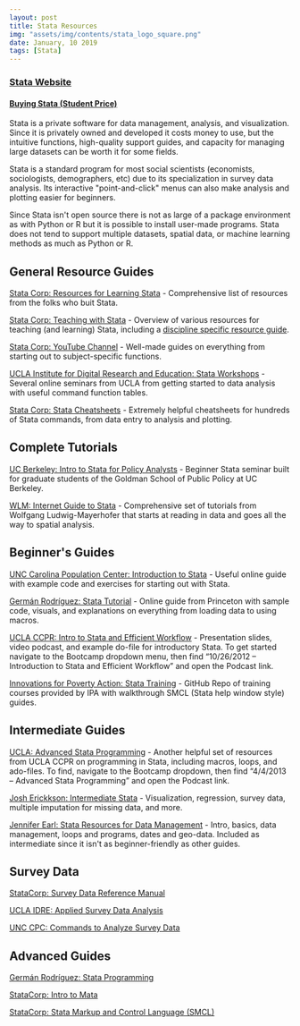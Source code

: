 ```yaml
---
layout: post
title: Stata Resources
img: "assets/img/contents/stata_logo_square.png"
date: January, 10 2019
tags: [Stata]
---
```



### [Stata Website](https://www.stata.com/)
#### [Buying Stata (Student Price)](https://www.stata.com/order/new/edu/gradplans/student-pricing/)

Stata is a private software for data management, analysis, and visualization. Since it is privately owned and developed it costs money to use, but the intuitive functions, high-quality support guides, and capacity for managing large datasets can be worth it for some fields. 

Stata is a standard program for most social scientists (economists, sociologists, demographers, etc) due to its specialization in survey data analysis. Its interactive "point-and-click" menus can also make analysis and plotting easier for beginners.

Since Stata isn't open source there is not as large of a package environment as with Python or R but it is possible to install user-made programs. Stata does not tend to support multiple datasets, spatial data, or machine learning methods as much as Python or R.


## General Resource Guides
[Stata Corp: Resources for Learning Stata](https://www.stata.com/links/resources-for-learning-stata/) - Comprehensive list of resources from the folks who buit Stata.

[Stata Corp: Teaching with Stata](https://www.stata.com/teaching-with-stata/) - Overview of various resources for teaching (and learning) Stata, including a [discipline specific resource guide](https://www.stata.com/disciplines/).

[Stata Corp: YouTube Channel](https://www.youtube.com/user/statacorp/playlists) - Well-made guides on everything from starting out to subject-specific functions.

[UCLA Institute for Digital Research and Education: Stata Workshops](https://stats.idre.ucla.edu/other/mult-pkg/seminars/#Stata) - Several online seminars from UCLA from getting started to data analysis with useful command function tables.

[Stata Corp: Stata Cheatsheets](https://www.stata.com/bookstore/statacheatsheets.pdf) - Extremely helpful cheatsheets for hundreds of Stata commands, from data entry to analysis and plotting.


## Complete Tutorials
[UC Berkeley: Intro to Stata for Policy Analysts](https://github.com/AaronScherf/Stata_for_Policy_Analysts) - Beginner Stata seminar built for graduate students of the Goldman School of Public Policy at UC Berkeley.

[WLM: Internet Guide to Stata](http://wlm.userweb.mwn.de/Stata/) - Comprehensive set of tutorials from Wolfgang Ludwig-Mayerhofer that starts at reading in data and goes all the way to spatial analysis.


## Beginner's Guides
[UNC Carolina Population Center: Introduction to Stata](https://www.cpc.unc.edu/research/tools/data_analysis/statatutorial/) - Useful online guide with example code and exercises for starting out with Stata.

[Germán Rodríguez: Stata Tutorial](https://data.princeton.edu/stata) - Online guide from Princeton with sample code, visuals, and explanations on everything from loading data to using macros.

[UCLA CCPR: Intro to Stata and Efficient Workflow](https://ccpr.ucla.edu/services/statistics-and-methods-core-mission/#toggle-id-5) - Presentation slides, video podcast, and example do-file for introductory Stata. To get started navigate to the Bootcamp dropdown menu, then find “10/26/2012 – Introduction to Stata and Efficient Workflow” and open the Podcast link.

[Innovations for Poverty Action: Stata Training](https://github.com/PovertyAction/IPA-Stata-Trainings) - GitHub Repo of training courses provided by IPA with walkthrough SMCL (Stata help window style) guides.


## Intermediate Guides
[UCLA: Advanced Stata Programming](https://ccpr.ucla.edu/services/statistics-and-methods-core-mission/#toggle-id-5) - Another helpful set of resources from UCLA CCPR on programming in Stata, including macros, loops, and ado-files. To find, navigate to the Bootcamp dropdown, then find “4/4/2013 – Advanced Stata Programming” and open the Podcast link.

[Josh Erickkson: Intermediate Stata](https://errickson.net/stata2/index.html) - Visualization, regression, survey data, multiple imputation for missing data, and more.

[Jennifer Earl: Stata Resources for Data Management](https://jearl.faculty.arizona.edu/content/stata-resources-data-management) - Intro, basics, data management, loops and programs, dates and geo-data. Included as intermediate since it isn't as beginner-friendly as other guides.


## Survey Data
[StataCorp: Survey Data Reference Manual](https://www.stata.com/manuals13/svy.pdf)

[UCLA IDRE: Applied Survey Data Analysis](https://stats.idre.ucla.edu/stata/seminars/applied-svy-stata13/)

[UNC CPC: Commands to Analyze Survey Data](https://www.cpc.unc.edu/research/tools/data_analysis/statatutorial/sample_surveys/svy_commands)


## Advanced Guides
[Germán Rodríguez: Stata Programming](https://data.princeton.edu/stata/programming)

[StataCorp: Intro to Mata](https://www.stata.com/features/overview/introduction-to-mata/)

[StataCorp: Stata Markup and Control Language (SMCL)](https://www.stata.com/manuals13/psmcl.pdf)
